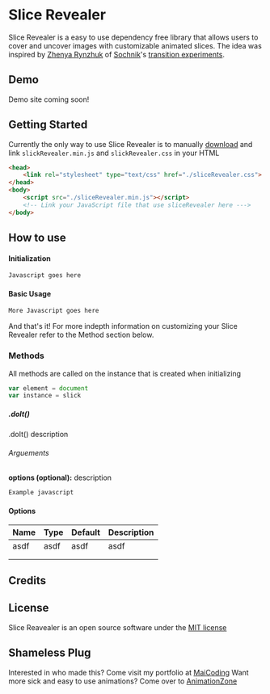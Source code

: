 # Slice Revealer
Slice Revealer is a easy to use dependency free library that allows users to cover and uncover images with customizable animated slices. The idea was inspired by [Zhenya Rynzhuk](https://zhenyary.com/) of [Sochnik](https://dribbble.com/Sochnik)'s [transition experiments](https://dribbble.com/shots/4132057-Selected-Works-Transitions-Experiments).

## Demo
Demo site coming soon!

## Getting Started
Currently the only way to use Slice Revealer is to manually [download]() and link `slickRevealer.min.js` and `slickRevealer.css` in your HTML
```html
<head>
    <link rel="stylesheet" type="text/css" href="./sliceRevealer.css">
</head>
<body>
    <script src="./sliceRevealer.min.js"></script>	
    <!-- Link your JavaScript file that use sliceRevealer here --->
</body>
```

## How to use
#### Initialization
```javascript
Javascript goes here
```
#### Basic Usage
```javascript
More Javascript goes here
```
And that's it! For more indepth information on customizing your Slice Revealer refer to the Method section below.
### Methods
All methods are called on the instance that is created when initializing
```javascript
var element = document
var instance = slick
```
##### .doIt()
.doIt() description
###### Arguements
**options (optional):**  description
```javascript
Example javascript
```

#### Options
| Name | Type | Default | Description |
|------|------|---------|-------------|
| asdf | asdf | asdf    | asdf        |
|      |      |         |             |
|      |      |         |             |

## Credits

## License
Slice Reavealer is an open source software under the [MIT license](https://github.com/RealTayy/slice-revealer/blob/master/LICENSE.md)
## Shameless Plug
Interested in who made this? Come visit my portfolio at [MaiCoding](http://www.maiCoding.me)
Want more sick and easy to use animations? Come over to [AnimationZone]()